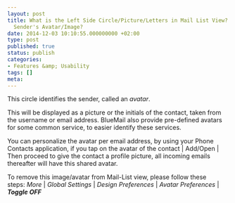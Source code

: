 ```yaml
---
layout: post
title: What is the Left Side Circle/Picture/Letters in Mail List View? How to Remove
  Sender's Avatar/Image?
date: 2014-12-03 10:10:55.000000000 +02:00
type: post
published: true
status: publish
categories:
- Features &amp; Usability
tags: []
meta:
---
```


This circle identifies the sender, called an *avatar*.

This will be displayed as a picture or the initials of the contact, taken from the username or email address. BlueMail also provide pre-defined avatars for some common service, to easier identify these services.

You can personalize the avatar per email address, by using your Phone Contacts application, if you tap on the avatar of the contact \| Add/Open \| Then proceed to give the contact a profile picture, all incoming emails thereafter will have this shared avatar.

To remove this image/avatar from Mail-List view, please follow these steps: *More* \| *Global Settings* \| *Design Preferences* \| *Avatar Preferences* \| ***Toggle OFF***
